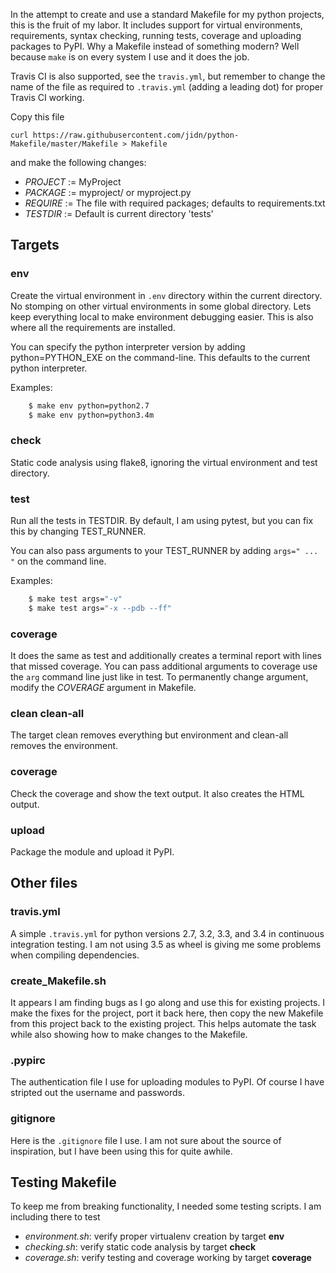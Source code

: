 In the attempt to create and use a standard Makefile for my python projects, this is the fruit of my labor.  It includes support for virtual environments, requirements, syntax checking, running tests, coverage and uploading packages to PyPI.  Why a Makefile instead of something modern?  Well because `make` is on every system I use and it does the job.

Travis CI is also supported, see the  `travis.yml`, but remember to change the name of the file as required to `.travis.yml` (adding a leading dot) for proper Travis CI working.

Copy this file

```
curl https://raw.githubusercontent.com/jidn/python-Makefile/master/Makefile > Makefile
```

and make the following changes:

 * _PROJECT_ := MyProject
 * _PACKAGE_ := myproject/  or myproject.py
 * _REQUIRE_ := The file with required packages; defaults to requirements.txt
 * _TESTDIR_ := Default is current directory 'tests'

## Targets

### env
Create the virtual environment in `.env` directory within the current directory.  No stomping on other virtual environments in some global directory.  Lets keep everything local to make environment debugging easier.  This is also where all the requirements are installed.

You can specify the python interpreter version by adding python=PYTHON_EXE on the command-line.  This defaults to the current python interpreter.

Examples:
``` bash
    $ make env python=python2.7
    $ make env python=python3.4m
```

### check
Static code analysis using flake8, ignoring the virtual environment and test directory.

### test
Run all the tests in TESTDIR.  By default, I am using pytest, but you can fix this by changing TEST_RUNNER.

You can also pass arguments to your TEST_RUNNER by adding `args=" ... "` on the command line.

Examples:
``` bash
    $ make test args="-v"
    $ make test args="-x --pdb --ff"
```

### coverage
It does the same as test and additionally creates a terminal report with lines that missed coverage.  You can pass additional arguments to coverage use the `arg` command line just like in test.  To permanently change argument, modify the _COVERAGE_ argument in Makefile.

### clean clean-all
The target clean removes everything but environment and clean-all removes the environment.

### coverage
Check the coverage and show the text output.  It also creates the HTML output.

### upload
Package the module and upload it PyPI.

## Other files

### travis.yml
A simple `.travis.yml` for python versions 2.7, 3.2, 3.3, and 3.4 in continuous integration testing.  I am not using 3.5 as wheel is giving me some problems when compiling dependencies.

### create_Makefile.sh
It appears I am finding bugs as I go along and use this for existing projects.  I make the fixes for the project, port it back here, then copy the new Makefile from this project back to the existing project.  This helps automate the task while also showing how to make changes to the Makefile.

### .pypirc
The authentication file I use for uploading modules to PyPI.  Of course I have stripted out the username and passwords.

### gitignore
Here is the `.gitignore` file I use.  I am not sure about the source of inspiration, but I have been using this for quite awhile.

## Testing Makefile
To keep me from breaking functionality, I needed some testing scripts.  I am including there to test
  * _environment.sh_: verify proper virtualenv creation by target **env**
  * _checking.sh_: verify static code analysis by target **check**
  * _coverage.sh_: verify testing and coverage working by target **coverage**
